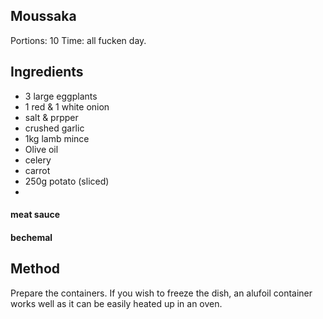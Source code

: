 ## Moussaka

Portions: 10
Time: all fucken day.

## Ingredients

- 3 large eggplants
- 1 red & 1 white onion
- salt & prpper
- crushed garlic
- 1kg lamb mince
- Olive oil
- celery
- carrot
- 250g potato (sliced)
- 

#### meat sauce

#### bechemal

## Method

Prepare the containers. If you wish to freeze the dish, an alufoil container works well as it can be easily heated up in an oven.